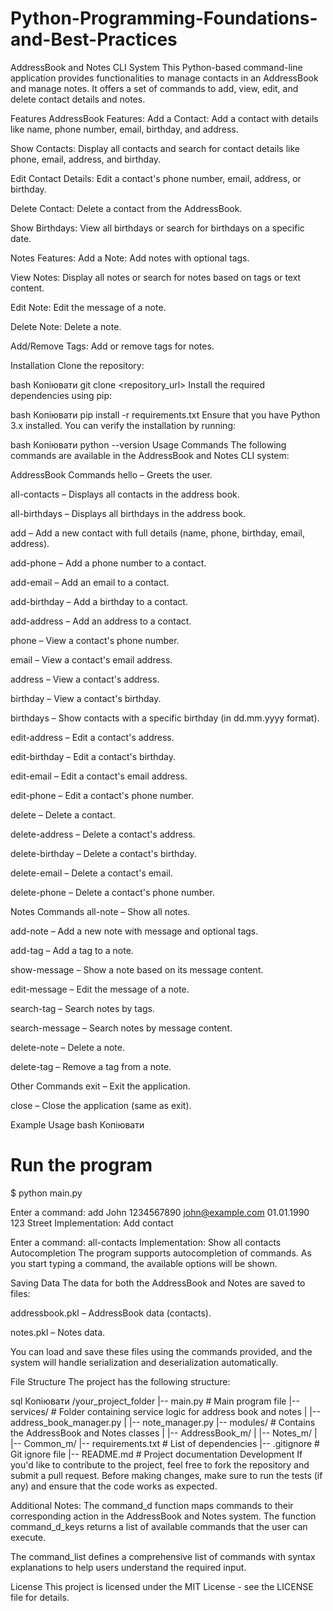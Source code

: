 # Python-Programming-Foundations-and-Best-Practices

AddressBook and Notes CLI System
This Python-based command-line application provides functionalities to manage contacts in an AddressBook and manage notes. It offers a set of commands to add, view, edit, and delete contact details and notes.

Features
AddressBook Features:
Add a Contact: Add a contact with details like name, phone number, email, birthday, and address.

Show Contacts: Display all contacts and search for contact details like phone, email, address, and birthday.

Edit Contact Details: Edit a contact's phone number, email, address, or birthday.

Delete Contact: Delete a contact from the AddressBook.

Show Birthdays: View all birthdays or search for birthdays on a specific date.

Notes Features:
Add a Note: Add notes with optional tags.

View Notes: Display all notes or search for notes based on tags or text content.

Edit Note: Edit the message of a note.

Delete Note: Delete a note.

Add/Remove Tags: Add or remove tags for notes.

Installation
Clone the repository:

bash
Копіювати
git clone <repository_url>
Install the required dependencies using pip:

bash
Копіювати
pip install -r requirements.txt
Ensure that you have Python 3.x installed. You can verify the installation by running:

bash
Копіювати
python --version
Usage
Commands
The following commands are available in the AddressBook and Notes CLI system:

AddressBook Commands
hello – Greets the user.

all-contacts – Displays all contacts in the address book.

all-birthdays – Displays all birthdays in the address book.

add – Add a new contact with full details (name, phone, birthday, email, address).

add-phone – Add a phone number to a contact.

add-email – Add an email to a contact.

add-birthday – Add a birthday to a contact.

add-address – Add an address to a contact.

phone – View a contact's phone number.

email – View a contact's email address.

address – View a contact's address.

birthday – View a contact's birthday.

birthdays – Show contacts with a specific birthday (in dd.mm.yyyy format).

edit-address – Edit a contact's address.

edit-birthday – Edit a contact's birthday.

edit-email – Edit a contact's email address.

edit-phone – Edit a contact's phone number.

delete – Delete a contact.

delete-address – Delete a contact's address.

delete-birthday – Delete a contact's birthday.

delete-email – Delete a contact's email.

delete-phone – Delete a contact's phone number.

Notes Commands
all-note – Show all notes.

add-note – Add a new note with message and optional tags.

add-tag – Add a tag to a note.

show-message – Show a note based on its message content.

edit-message – Edit the message of a note.

search-tag – Search notes by tags.

search-message – Search notes by message content.

delete-note – Delete a note.

delete-tag – Remove a tag from a note.

Other Commands
exit – Exit the application.

close – Close the application (same as exit).

Example Usage
bash
Копіювати
# Run the program
$ python main.py

Enter a command: add John 1234567890 john@example.com 01.01.1990 123 Street
Implementation: Add contact

Enter a command: all-contacts
Implementation: Show all contacts
Autocompletion
The program supports autocompletion of commands. As you start typing a command, the available options will be shown.

Saving Data
The data for both the AddressBook and Notes are saved to files:

addressbook.pkl – AddressBook data (contacts).

notes.pkl – Notes data.

You can load and save these files using the commands provided, and the system will handle serialization and deserialization automatically.

File Structure
The project has the following structure:

sql
Копіювати
/your_project_folder
|-- main.py                  # Main program file
|-- services/                # Folder containing service logic for address book and notes
|   |-- address_book_manager.py
|   |-- note_manager.py
|-- modules/                 # Contains the AddressBook and Notes classes
|   |-- AddressBook_m/
|   |-- Notes_m/
|   |-- Common_m/
|-- requirements.txt         # List of dependencies
|-- .gitignore               # Git ignore file
|-- README.md                # Project documentation
Development
If you'd like to contribute to the project, feel free to fork the repository and submit a pull request. Before making changes, make sure to run the tests (if any) and ensure that the code works as expected.

Additional Notes:
The command_d function maps commands to their corresponding action in the AddressBook and Notes system. The function command_d_keys returns a list of available commands that the user can execute.

The command_list defines a comprehensive list of commands with syntax explanations to help users understand the required input.

License
This project is licensed under the MIT License - see the LICENSE file for details.